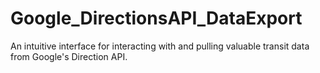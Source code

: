 # Google_DirectionsAPI_DataExport
An intuitive interface for interacting with and pulling valuable transit data from Google's Direction API.
